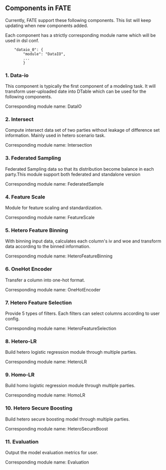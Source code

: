 ## Components in FATE

Currently, FATE support these following components. This list will keep updating when new components added.

Each component has a strictly corresponding module name which will be used in dsl conf.

```
    "dataio_0": {
        "module": "DataIO",
        ...
        }
```

### 1. Data-io
This component is typically the first component of a modeling task. It will transform user-uploaded date into DTable which can be used for the following components.

Corresponding module name: DataIO

### 2. Intersect
Compute intersect data set of two parties without leakage of difference set information. Mainly used in hetero scenario task.

Corresponding module name: Intersection

### 3. Federated Sampling
Federated Sampling data so that its distribution become balance in each party.This module support both federated and standalone version

Corresponding module name: FederatedSample

### 4. Feature Scale
Module for feature scaling and standardization.

Corresponding module name: FeatureScale

### 5. Hetero Feature Binning
With binning input data, calculates each column's iv and woe and transform data according to the binned information.

Corresponding module name: HeteroFeatureBinning

### 6. OneHot Encoder
Transfer a column into one-hot format.

Corresponding module name: OneHotEncoder

### 7. Hetero Feature Selection
Provide 5 types of filters. Each filters can select columns according to user config.

Corresponding module name: HeteroFeatureSelection

### 8. Hetero-LR
Build hetero logistic regression module through multiple parties.

Corresponding module name: HeteroLR

### 9. Homo-LR
Build homo logistic regression module through multiple parties.

Corresponding module name: HomoLR

### 10. Hetero Secure Boosting
Build hetero secure boosting model through multiple parties.

Corresponding module name: HeteroSecureBoost

### 11. Evaluation
Output the model evaluation metrics for user.

Corresponding module name: Evaluation
